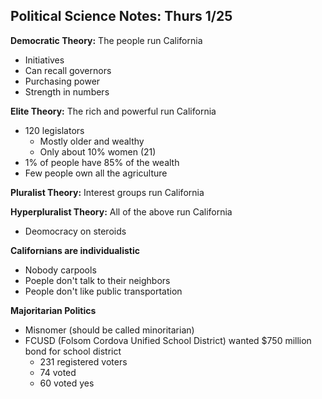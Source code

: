 Political Science Notes: Thurs 1/25
-----------------------------------

__Democratic Theory:__ The people run California
  + Initiatives
  + Can recall governors
  + Purchasing power
  + Strength in numbers

__Elite Theory:__ The rich and powerful run California
  + 120 legislators
    + Mostly older and wealthy
    + Only about 10% women (21)
  + 1% of people have 85% of the wealth
  + Few people own all the agriculture

__Pluralist Theory:__ Interest groups run California

__Hyperpluralist Theory:__ All of the above run California
  + Deomocracy on steroids

__Californians are individualistic__
  + Nobody carpools
  + Poeple don't talk to their neighbors
  + People don't like public transportation

__Majoritarian Politics__
  + Misnomer (should be called minoritarian)
  + FCUSD (Folsom Cordova Unified School District) wanted $750 million bond for school district
    + 231 registered voters
    + 74 voted
    + 60 voted yes
